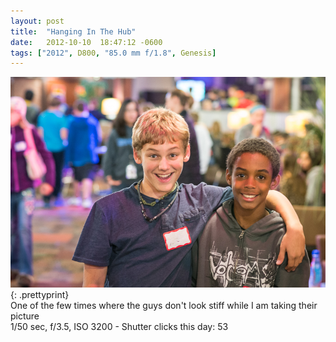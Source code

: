 ```yaml
---
layout: post
title:  "Hanging In The Hub"
date:   2012-10-10  18:47:12 -0600
tags: ["2012", D800, "85.0 mm f/1.8", Genesis]
---
```

![:title](/images/2012/2012_1010_DSC_2900.jpg)
{: .prettyprint}  
One of the few times where the guys don't look stiff while I am taking their picture  
1/50 sec, f/3.5, ISO 3200 - Shutter clicks this day: 53